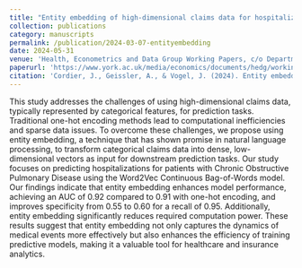 ```yaml
---
title: "Entity embedding of high-dimensional claims data for hospitalized exacerbation prediction"
collection: publications
category: manuscripts
permalink: /publication/2024-03-07-entityembedding
date: 2024-05-31
venue: 'Health, Econometrics and Data Group Working Papers, c/o Department of Economics, University of York.'
paperurl: 'https://www.york.ac.uk/media/economics/documents/hedg/workingpapers/2024/2409.pdf'
citation: 'Cordier, J., Geissler, A., & Vogel, J. (2024). Entity embedding of high-dimensional claims data for hospitalized exacerbation prediction. Health, Econometrics and Data Group (HEDG) Working Papers 24/08, HEDG, c/o Department of Economics, University of York.'
---
```


This study addresses the challenges of using high-dimensional claims data, typically represented by  categorical features, for prediction tasks. Traditional one-hot encoding methods lead to computational inefficiencies and sparse data issues. To overcome these challenges, we propose using entity embedding, a technique that has shown promise in natural language processing, to transform  categorical claims data into dense, low-dimensional vectors as input for downstream prediction tasks.  Our study focuses on predicting hospitalizations for patients with Chronic Obstructive Pulmonary Disease using the Word2Vec Continuous Bag-of-Words model. Our findings indicate that entity embedding enhances model performance, achieving an AUC of 0.92 compared to 0.91 with one-hot encoding, and improves specificity from 0.55 to 0.60 for a recall of 0.95. Additionally, entity embedding significantly reduces required computation power. These results suggest that entity embedding not only captures the dynamics of medical events more effectively but also enhances the efficiency of training predictive models, making it a valuable tool for healthcare and insurance analytics.